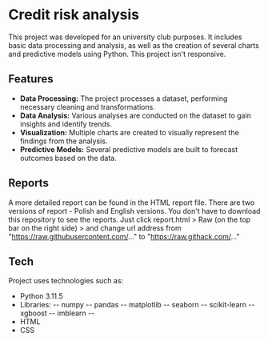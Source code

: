 # Credit risk analysis

This project was developed for an university club purposes. It includes basic data processing and analysis, as well as the creation of several charts and predictive models using Python. This project isn't responsive.

## Features

- **Data Processing:** The project processes a dataset, performing necessary cleaning and transformations.
- **Data Analysis:** Various analyses are conducted on the dataset to gain insights and identify trends.
- **Visualization:** Multiple charts are created to visually represent the findings from the analysis.
- **Predictive Models:** Several predictive models are built to forecast outcomes based on the data.

## Reports

A more detailed report can be found in the HTML report file. There are two versions of report - Polish and English versions. You don't have to download this repository to see the reports. Just click report.html > Raw (on the top bar on the right side) > and change url address from "https://raw.githubusercontent.com/..." to "https://raw.githack.com/..."

## Tech

Project uses technologies such as:

- Python 3.11.5
- Libraries: -- numpy -- pandas -- matplotlib -- seaborn -- scikit-learn -- xgboost -- imblearn --
- HTML
- CSS
